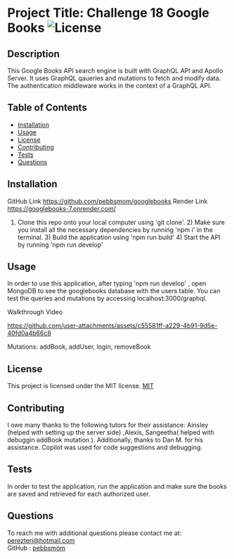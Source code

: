 # Project Title: Challenge 18 Google Books ![License](https://img.shields.io/badge/License-MIT-yellow.svg)
## Description 
This Google Books API search engine is built with GraphQL API and Apollo Server.  It uses GraphQL qaueries and mutations to fetch and modify data.  The authentication middleware works in the context of a GraphQL API. 
## Table of Contents
* [Installation](#installation)
* [Usage](#usage)
* [License](#license)
* [Contributing](#contributing)
* [Tests](#tests)
* [Questions](#questions)
## Installation
GitHub Link https://github.com/pebbsmom/googlebooks
Render Link https://googlebooks-7.onrender.com/ 

1) Clone this repo onto your local computer using 'git clone'. 2) Make sure you install all the necessary dependencies by running 'npm i' in the terminal. 3) Build the application using 'npm run build'  4) Start the API by running 'npm run develop'
## Usage
In order to use this application, after typing 'npm run develop' , open MongoDB to see the googlebooks database with the users table.  You can test the queries and mutations by accessing localhost:3000/graphql.  

Walkthrough Video 



 

 

https://github.com/user-attachments/assets/c55581ff-a229-4b91-9d5e-40fd0a4b66c8



 Mutations:  addBook, addUser, login, removeBook
 
 
## License
This project is licensed under the MIT license. [MIT](https://opensource.org/licenses/MIT)
## Contributing
I owe many thanks to the following tutors for their assistance:  Ainsley (helped with setting up the server side) ,Alexis, Sangeetha( helped with debuggin addBook mutation ).  Additionally, thanks to Dan M. for his assistance. Copilot was used for code suggestions and debugging.
## Tests
In order to test the application, run the application and make sure the books are saved and retrieved for each authorized user.
## Questions
To reach me with additional questions please contact me at:
perezteri@hotmail.com  
GitHub : [pebbsmom](https://github.com/pebbsmom)


